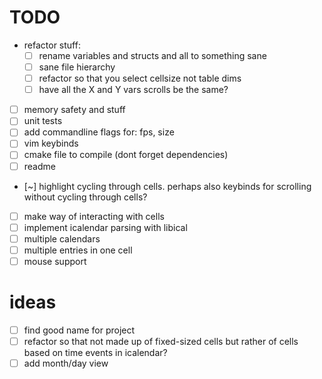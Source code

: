# TODO
* refactor stuff:
    * [ ] rename variables and structs and all to something sane
    * [ ] sane file hierarchy
    * [ ] refactor so that you select cellsize not table dims
    * [ ] have all the X and Y vars scrolls be the same?
* [ ] memory safety and stuff
* [ ] unit tests
* [ ] add commandline flags for: fps, size
* [ ] vim keybinds
* [ ] cmake file to compile (dont forget dependencies)
* [ ] readme
* [~] highlight cycling through cells. perhaps also keybinds for scrolling without cycling through cells?
* [ ] make way of interacting with cells
* [ ] implement icalendar parsing with libical
* [ ] multiple calendars
* [ ] multiple entries in one cell
* [ ] mouse support

# ideas
* [ ] find good name for project
* [ ] refactor so that not made up of fixed-sized cells but rather of cells based on time events in icalendar? 
* [ ] add month/day view

